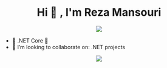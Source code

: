 <h1 align="center">Hi 👋 , I'm Reza Mansouri </h1>

<p align="center">
 <a href="https://www.linkedin.com/in/rezamansouri/" target="_blank">
  <img src="https://img.icons8.com/fluent/48/000000/linkedin.png" />
 </a>
  
- 💬  .NET Core 🤩
- 👯 I’m looking to collaborate on: .NET projects

</p>

<p align="center" dir="auto">
 <a href="#" alt="Reza Mansouri's github stats">
  <img src="https://github-readme-stats.vercel.app/api?username=RezaMansouri70&theme=tokyonight&show_icons=true" style="max-width: 100%;">
 </a>
</p>


</br>

	
